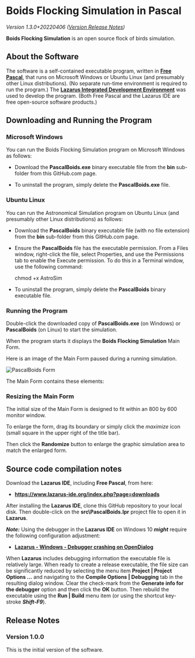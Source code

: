 # Boids Flocking Simulation in Pascal

_Version 1.3.0+20220406  ([Version Release Notes](#ReleaseNotes))_ 

**Boids Flocking Simulation** is an open source flock of birds simulation.

## About the Software

The software is a self-contained executable program, written in **[Free Pascal](https://www.freepascal.org/)**, that runs on Microsoft Windows or Ubuntu Linux (and presumably other Linux distributions).
(No separate run-time environment is required to run the program.)
The **[Lazarus Integrated Development Environment](https://www.lazarus-ide.org/)** was used to develop the program.
(Both Free Pascal and the Lazarus IDE are free open-source software products.) 

## Downloading and Running the Program

### Microsoft Windows

You can run the Boids Flocking Simulation program on Microsoft Windows as follows:

- Download the **PascalBoids.exe** binary executable file from the **bin** sub-folder from this GitHub.com page.

- To uninstall the program, simply delete the **PascalBoids.exe** file.

### Ubuntu Linux

You can run the Astronomical Simulation program on Ubuntu Linux (and presumably other Linux distributions) as follows:

- Download the **PascalBoids** binary executable file (with no file extension) from the **bin** sub-folder from this GitHub.com page.

- Ensure the **PascalBoids** file has the executable permission.  From a Files window, right-click the file, select Properties, and use the Permissions tab to enable the Execute permission.  To do this in a Terminal window, use the following command:
  
    chmod +x AstroSim

- To uninstall the program, simply delete the **PascalBoids** binary executable file.

### Running the Program

Double-click the downloaded copy of **PascalBoids.exe** (on Windows) or **PascalBoids** (on Linux) to start the simulation.

When the program starts it displays the **Boids Flocking Simulation** Main Form.

Here is an image of the Main Form paused during a running simulation.

![PascalBoids Form](img/AstroSim.png?raw=true "PascalBoids Form")

The Main Form contains these elements:

### Resizing the Main Form

The initial size of the Main Form is designed to fit within an 800 by 600 monitor window.

To enlarge the form, drag its boundary or simply click the _maximize_ icon (small square in the upper right of the title bar).

Then click the **Randomize** button to enlarge the graphic simulation area to match the enlarged form.

## Source code compilation notes

Download the **Lazarus IDE**, including **Free Pascal**, from  here:

- **<https://www.lazarus-ide.org/index.php?page=downloads>**

After installing the **Lazarus IDE**, clone this GitHub repository to your local disk.
Then double-click on the **src\PascalBoids.lpr** project file to open it in **Lazarus**. 

_**Note:**_ Using the debugger in the **Lazarus IDE** on Windows 10 _**might**_ require the following configuration adjustment:

- **[Lazarus - Windows - Debugger crashing on OpenDialog](https://www.tweaking4all.com/forum/delphi-lazarus-free-pascal/lazarus-windows-debugger-crashing-on-opendialog/)**

When **Lazarus** includes debugging information the executable file is relatively large.
When ready to create a release executable, the file size can be significantly reduced by selecting the menu item **Project | Project Options ...** and navigating to the **Compile Options | Debugging** tab in the resulting dialog window.
Clear the check-mark from the **Generate info for the debugger** option and then click the **OK** button.
Then rebuild the executable using the **Run | Build** menu item (or using the shortcut key-stroke _**Shift-F9**_).

<a name="ReleaseNotes"></a>

## Release Notes

### Version 1.0.0

This is the initial version of the software.
